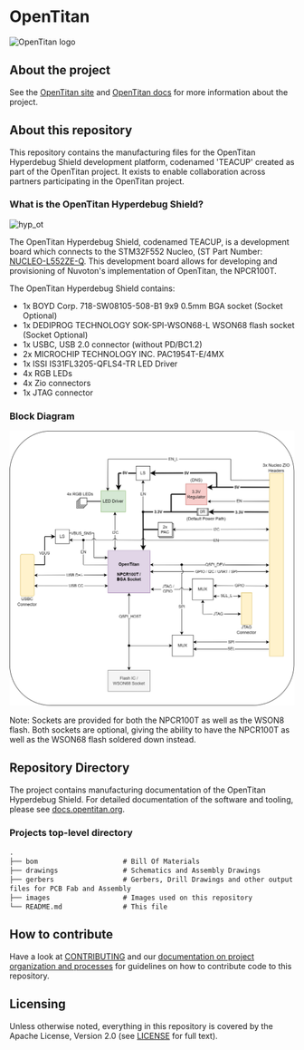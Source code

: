 # OpenTitan

![OpenTitan logo](https://docs.opentitan.org/doc/opentitan-logo.png)

## About the project

See the [OpenTitan site](https://opentitan.org/) and [OpenTitan docs](https://opentitan.org/book) for more information about the project.

## About this repository

This repository contains the manufacturing files for the OpenTitan Hyperdebug Shield development platform, codenamed 'TEACUP' created as part of the OpenTitan project. It exists to enable collaboration across partners participating in the OpenTitan project.

### What is the OpenTitan Hyperdebug Shield?

![hyp_ot](/images/hyp_ot.png)

The OpenTitan Hyperdebug Shield, codenamed TEACUP, is a development board which connects to the STM32F552 Nucleo, (ST Part Number: [NUCLEO-L552ZE-Q](https://www.st.com/en/evaluation-tools/nucleo-l552ze-q.html). This development board allows for developing and provisioning of Nuvoton's implementation of OpenTitan, the NPCR100T.

The OpenTitan Hyperdebug Shield contains:
- 1x BOYD Corp. 718-SW08105-508-B1 9x9 0.5mm BGA socket (Socket Optional)
- 1x DEDIPROG TECHNOLOGY SOK-SPI-WSON68-L WSON68 flash socket (Socket Optional)
- 1x USBC, USB 2.0 connector (without PD/BC1.2)
- 2x MICROCHIP TECHNOLOGY INC. PAC1954T-E/4MX
- 1x ISSI IS31FL3205-QFLS4-TR LED Driver
- 4x RGB LEDs
- 4x Zio connectors
- 1x JTAG connector

### Block Diagram

![hyp_ot_bd](/drawings/hyp_ot_blockdiagram.png)

Note: 
Sockets are provided for both the NPCR100T as well as the WSON8 flash. 
Both sockets are optional, giving the ability to have the NPCR100T as well as the WSON68 flash soldered down instead.

## Repository Directory

The project contains manufacturing documentation of the OpenTitan Hyperdebug Shield. 
For detailed documentation of the software and tooling, please see [docs.opentitan.org](https://docs.opentitan.org/).

### Projects top-level directory

    .
    ├── bom                     # Bill Of Materials
	├── drawings                # Schematics and Assembly Drawings
	├── gerbers                 # Gerbers, Drill Drawings and other output files for PCB Fab and Assembly
    ├── images                  # Images used on this repository
    └── README.md				# This file

## How to contribute

Have a look at [CONTRIBUTING](https://github.com/lowRISC/opentitan/CONTRIBUTING.md) and our [documentation on project organization and processes](./doc/project_governance/README.md) for guidelines on how to contribute code to this repository.

## Licensing

Unless otherwise noted, everything in this repository is covered by the Apache License, Version 2.0 (see [LICENSE](https://github.com/lowRISC/opentitan-hyperdebug-shield/LICENSE) for full text).
